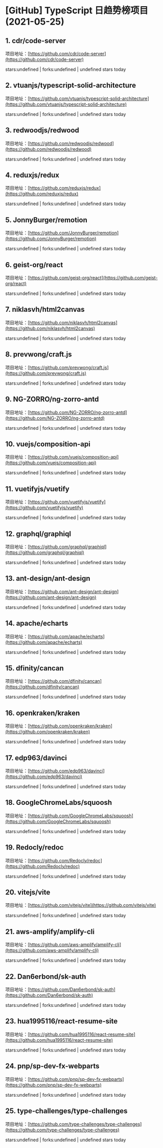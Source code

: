 # [GitHub] TypeScript 日趋势榜项目(2021-05-25)

## 1. cdr/code-server 

项目地址：[https://github.com/cdr/code-server](https://github.com/cdr/code-server)

stars:undefined | forks:undefined | undefined stars today 



## 2. vtuanjs/typescript-solid-architecture 

项目地址：[https://github.com/vtuanjs/typescript-solid-architecture](https://github.com/vtuanjs/typescript-solid-architecture)

stars:undefined | forks:undefined | undefined stars today 



## 3. redwoodjs/redwood 

项目地址：[https://github.com/redwoodjs/redwood](https://github.com/redwoodjs/redwood)

stars:undefined | forks:undefined | undefined stars today 



## 4. reduxjs/redux 

项目地址：[https://github.com/reduxjs/redux](https://github.com/reduxjs/redux)

stars:undefined | forks:undefined | undefined stars today 



## 5. JonnyBurger/remotion 

项目地址：[https://github.com/JonnyBurger/remotion](https://github.com/JonnyBurger/remotion)

stars:undefined | forks:undefined | undefined stars today 



## 6. geist-org/react 

项目地址：[https://github.com/geist-org/react](https://github.com/geist-org/react)

stars:undefined | forks:undefined | undefined stars today 



## 7. niklasvh/html2canvas 

项目地址：[https://github.com/niklasvh/html2canvas](https://github.com/niklasvh/html2canvas)

stars:undefined | forks:undefined | undefined stars today 



## 8. prevwong/craft.js 

项目地址：[https://github.com/prevwong/craft.js](https://github.com/prevwong/craft.js)

stars:undefined | forks:undefined | undefined stars today 



## 9. NG-ZORRO/ng-zorro-antd 

项目地址：[https://github.com/NG-ZORRO/ng-zorro-antd](https://github.com/NG-ZORRO/ng-zorro-antd)

stars:undefined | forks:undefined | undefined stars today 



## 10. vuejs/composition-api 

项目地址：[https://github.com/vuejs/composition-api](https://github.com/vuejs/composition-api)

stars:undefined | forks:undefined | undefined stars today 



## 11. vuetifyjs/vuetify 

项目地址：[https://github.com/vuetifyjs/vuetify](https://github.com/vuetifyjs/vuetify)

stars:undefined | forks:undefined | undefined stars today 



## 12. graphql/graphiql 

项目地址：[https://github.com/graphql/graphiql](https://github.com/graphql/graphiql)

stars:undefined | forks:undefined | undefined stars today 



## 13. ant-design/ant-design 

项目地址：[https://github.com/ant-design/ant-design](https://github.com/ant-design/ant-design)

stars:undefined | forks:undefined | undefined stars today 



## 14. apache/echarts 

项目地址：[https://github.com/apache/echarts](https://github.com/apache/echarts)

stars:undefined | forks:undefined | undefined stars today 



## 15. dfinity/cancan 

项目地址：[https://github.com/dfinity/cancan](https://github.com/dfinity/cancan)

stars:undefined | forks:undefined | undefined stars today 



## 16. openkraken/kraken 

项目地址：[https://github.com/openkraken/kraken](https://github.com/openkraken/kraken)

stars:undefined | forks:undefined | undefined stars today 



## 17. edp963/davinci 

项目地址：[https://github.com/edp963/davinci](https://github.com/edp963/davinci)

stars:undefined | forks:undefined | undefined stars today 



## 18. GoogleChromeLabs/squoosh 

项目地址：[https://github.com/GoogleChromeLabs/squoosh](https://github.com/GoogleChromeLabs/squoosh)

stars:undefined | forks:undefined | undefined stars today 



## 19. Redocly/redoc 

项目地址：[https://github.com/Redocly/redoc](https://github.com/Redocly/redoc)

stars:undefined | forks:undefined | undefined stars today 



## 20. vitejs/vite 

项目地址：[https://github.com/vitejs/vite](https://github.com/vitejs/vite)

stars:undefined | forks:undefined | undefined stars today 



## 21. aws-amplify/amplify-cli 

项目地址：[https://github.com/aws-amplify/amplify-cli](https://github.com/aws-amplify/amplify-cli)

stars:undefined | forks:undefined | undefined stars today 



## 22. Dan6erbond/sk-auth 

项目地址：[https://github.com/Dan6erbond/sk-auth](https://github.com/Dan6erbond/sk-auth)

stars:undefined | forks:undefined | undefined stars today 



## 23. hua1995116/react-resume-site 

项目地址：[https://github.com/hua1995116/react-resume-site](https://github.com/hua1995116/react-resume-site)

stars:undefined | forks:undefined | undefined stars today 



## 24. pnp/sp-dev-fx-webparts 

项目地址：[https://github.com/pnp/sp-dev-fx-webparts](https://github.com/pnp/sp-dev-fx-webparts)

stars:undefined | forks:undefined | undefined stars today 



## 25. type-challenges/type-challenges 

项目地址：[https://github.com/type-challenges/type-challenges](https://github.com/type-challenges/type-challenges)

stars:undefined | forks:undefined | undefined stars today 



